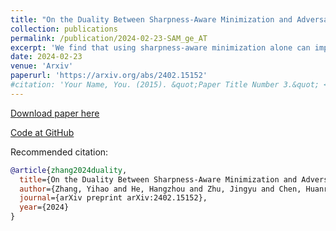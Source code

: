 ```yaml
---
title: "On the Duality Between Sharpness-Aware Minimization and Adversarial Training (Arxiv)"
collection: publications
permalink: /publication/2024-02-23-SAM_ge_AT
excerpt: 'We find that using sharpness-aware minimization alone can improve adversarial robustness. To understand this unexpected property of SAM, we first provide empirical and theoretical insights and conduct comprehensive experiments to show that SAM can improve adversarial robustness notably without sacrificing any clean accuracy.'
date: 2024-02-23
venue: 'Arxiv'
paperurl: 'https://arxiv.org/abs/2402.15152'
#citation: 'Your Name, You. (2015). &quot;Paper Title Number 3.&quot; <i>Journal 1</i>. 1(3).'
---
```


[Download paper here](https://arxiv.org/abs/2402.15152)

[Code at GitHub](https://github.com/weizeming/SAM_AT)

Recommended citation: 

```bibtex
@article{zhang2024duality,
  title={On the Duality Between Sharpness-Aware Minimization and Adversarial Training},
  author={Zhang, Yihao and He, Hangzhou and Zhu, Jingyu and Chen, Huanran and Wang, Yifei and Wei, Zeming},
  journal={arXiv preprint arXiv:2402.15152},
  year={2024}
}
```